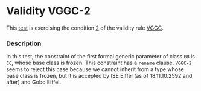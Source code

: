 # Validity VGGC-2

This [test](.) is exercising the condition [2](../Readme.md) of the validity rule [VGGC](../../vggc/Readme.md).

### Description

In this test, the constraint of the first formal generic parameter of class `BB` is `CC`, whose base class is frozen. This constraint has a `rename` clause. `VGGC-2` seems to reject this case because we cannot inherit from a type whose base class is frozen, but it is accepted by ISE Eiffel (as of 18.11.10.2592 and after) and Gobo Eiffel.
